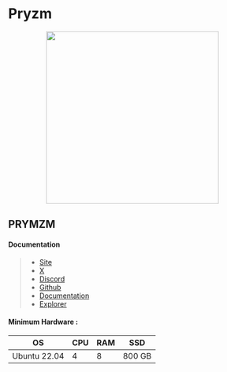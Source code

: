 # Pryzm

<div align="center">

<img src="https://github.com/catsmile100/Validator-Testnet/assets/85368621/11a1060f-8ad0-45a4-9a30-ee6d58271172" alt="" height="350">

</div>

## PRYMZM

#### Documentation

> * [Site](https://pryzm.zone/)
> * [X](https://twitter.com/Pryzm\_Zone)
> * [Discord](https://discord.com/invite/pryzm-869587037286715422)
> * [Github](https://github.com/pryzm-finance)
> * [Documentation](https://docs.pryzm.zone/overview/maintain-guides/getting-started/what-is-pryzmd)
> * [Explorer](https://testnet.itrocket.net/pryzm)

#### Minimum Hardware :

| OS           | CPU | RAM | SSD    |
| ------------ | --- | --- | ------ |
| Ubuntu 22.04 | 4   | 8   | 800 GB |
